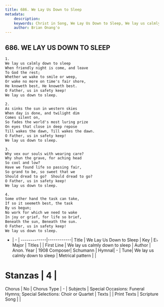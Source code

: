 ```yaml
---
title: 686. We Lay Us Down to Sleep
metadata:
    description: 
    keywords: Christ in Song, We Lay Us Down to Sleep, We lay us calmly down to sleep, 
    author: Brian Onang'o
---
```



## 686. WE LAY US DOWN TO SLEEP

```txt
1.
We lay us calmly down to sleep
When friendly night is come, and leave
To God the rest;
Whether we wake to smile or weep,
Or wake no more on time's fair shore,
He knoweth best, He knoweth best.
O Father, us in safety keep!
We lay us down to sleep.

2.
As sinks the sun in western skies
When day is done, and twilight dim
Comes silent on,
So fades the world's most luring prize
On eyes that close in deep repose
Till wakes the dawn, Till wakes the dawn.
O Father, us in safety keep!
We lay us down to sleep.

3.
Why vex our souls with wearing care?
Why shun the grave, for aching head
So cool and low?
Have we found life so passing fair,
So grand to be, so sweet that we
Should dread to go?  Should dread to go?
O Father, us in safety keep!
We lay us down to sleep.

4.
Some other hand the task can take,
If so it seemeth best, the task
By us begun;
No work for which we need to wake
In joy or grief, for life so brief,
Beneath the sun, Beneath the sun.
O Father, us in safety keep!
We lay us down to sleep.

```

- |   -  |
-------------|------------|
Title | We Lay Us Down to Sleep |
Key | E♭ Major |
Titles |  |
First Line | We lay us calmly down to sleep |
Author | Anon.
Year | 1908
Composer| Schumann |
Hymnal|  - |
Tune| We lay us calmly down to sleep |
Metrical pattern | |
# Stanzas | 4 |
Chorus | No |
Chorus Type | - |
Subjects | Special Occasions: Funeral Hymns; Special Selections: Choir or Quartet |
Texts |  |
Print Texts | 
Scripture Song |  |
  
